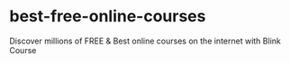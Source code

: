# best-free-online-courses
Discover millions of FREE &amp; Best online courses on the internet with Blink Course

